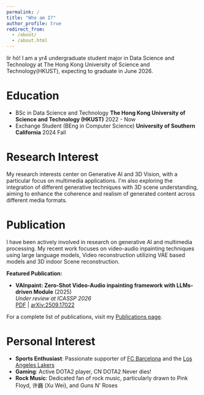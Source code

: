```yaml
---
permalink: /
title: "Who am I?"
author_profile: true
redirect_from: 
  - /about/
  - /about.html
---
```


lír hó! I am a yr4 undergraduate student major in Data Science and Technology at The Hong Kong University of Science and Technology(HKUST), expecting to graduate in June 2026. 

Education
======
* BSc in Data Science and Technology
  **The Hong Kong University of Science and Technology (HKUST)** 2022 - Now
* Exchange Student (BEng in Computer Science)
  **University of Southern California** 2024 Fall

Research Interest
======
My research interests center on Generative AI and 3D Vision, with a particular focus on multimedia applications.  I'm also exploring the integration of different generative techniques with 3D scene understanding, aiming to enhance the coherence and realism of generated content across different media formats.

Publication
======
I have been actively involved in research on generative AI and multimedia processing. My recent work focuses on video-audio inpainting techniques using large language models, Video reconstruction utilizing VAE based models and 3D indoor Scene reconstruction.

**Featured Publication:**
* **VAInpaint: Zero-Shot Video-Audio inpainting framework with LLMs-driven Module** (2025)  
  *Under review at ICASSP 2026*  
  [PDF](http://academicpages.github.io/files/VAInpaint.pdf) | [arXiv:2509.17022](https://arxiv.org/abs/2509.17022)

For a complete list of publications, visit my [Publications page](/publications/).

Personal Interest
======
* **Sports Enthusiast**: Passionate supporter of [FC Barcelona](https://www.fcbarcelona.com/en/) and the [Los Angeles Lakers](https://www.nba.com/lakers/los-lakers-homepage)
* **Gaming**: Active DOTA2 player, CN DOTA2 Never dies!
* **Rock Music**: Dedicated fan of rock music, particularly drawn to Pink Floyd, 许巍 (Xu Wei), and Guns N' Roses
